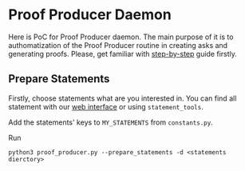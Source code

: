 # Proof Producer Daemon

Here is PoC for Proof Producer daemon. 
The main purpose of it is to authomatization of the Proof Producer routine in creating asks and generating proofs. 
Please, get familiar with [step-by-step](../../README.md) guide firstly. 

## Prepare Statements 
Firstly, choose statements what are you interested in.
You can find all statement with our [web interface](proof.market) or using `statement_tools`. 

Add the statements' keys to `MY_STATEMENTS` from `constants.py`. 

Run
```
python3 proof_producer.py --prepare_statements -d <statements dierctory>
```

